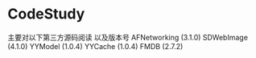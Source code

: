 # CodeStudy
主要对以下第三方源码阅读 以及版本号
 AFNetworking (3.1.0)
 SDWebImage (4.1.0)
 YYModel (1.0.4)
 YYCache (1.0.4)
 FMDB (2.7.2)
